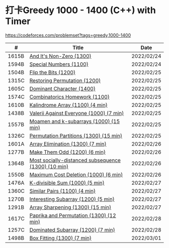 
# 打卡Greedy 1000 - 1400 (C++) with Timer
https://codeforces.com/problemset?tags=greedy,1000-1400 <br/>

|  #  | Title           |    Date  | 
|-----|---------------- | --------------- |
|  1615B  |[And It's Non-Zero (1300) ](https://github.com/JunBinLiang/Codeforce/blob/main/code/1615B.txt)   |2022/02/24|
|  1594B  |[Special Numbers (1100) ](https://github.com/JunBinLiang/Codeforce/blob/main/code/1594B.txt)   |2022/02/24|
|  1504B  |[Flip the Bits (1200) ](https://github.com/JunBinLiang/Codeforce/blob/main/code/1504B.txt)   |2022/02/25|
|  1315C  |[Restoring Permutation (1200) ](https://github.com/JunBinLiang/Codeforce/blob/main/code/1315C.txt)   |2022/02/25|
|  1605C  |[Dominant Character (1400) ](https://github.com/JunBinLiang/Codeforce/blob/main/code/1605C.txt)   |2022/02/25|
|  1574C  |[Combinatorics Homework	 (1100) ](https://github.com/JunBinLiang/Codeforce/blob/main/code/1574C.txt)   |2022/02/25|
|  1610B  |[Kalindrome Array	 (1100) (4 min) ](https://github.com/JunBinLiang/Codeforce/blob/main/code/1610B.txt)   |2022/02/25|
|  1438B  |[Valerii Against Everyone	 (1000) (7 min) ](https://github.com/JunBinLiang/Codeforce/blob/main/code/1438B.txt)   |2022/02/25|
|  1557B  |[Moamen and k-subarrays	 (1000) (15 min) ](https://github.com/JunBinLiang/Codeforce/blob/main/code/1557B.txt)   |2022/02/25|
|  1326C  |[Permutation Partitions	 (1300) (15 min) ](https://github.com/JunBinLiang/Codeforce/blob/main/code/1326C.txt)   |2022/02/25|
|  1601A  |[ Array Elimination	 (1300) (7 min) ](https://github.com/JunBinLiang/Codeforce/blob/main/code/1601A.txt)   |2022/02/26|
|  1277B  |[ Make Them Odd	 (1200) (6 min) ](https://github.com/JunBinLiang/Codeforce/blob/main/code/1277B.txt)   |2022/02/26|
|  1364B  |[ Most socially-distanced subsequence	 (1300) (10 min) ](https://github.com/JunBinLiang/Codeforce/blob/main/code/1364B.txt)   |2022/02/26|
|  1550B  |[ Maximum Cost Deletion	 (1000) (6 min) ](https://github.com/JunBinLiang/Codeforce/blob/main/code/1550B.txt)   |2022/02/26|
|  1476A  |[ K-divisible Sum	 (1000) (5 min) ](https://github.com/JunBinLiang/Codeforce/blob/main/code/1476A.txt)   |2022/02/27|
|  1360C  |[ Similar Pairs		 (1100) (4 min) ](https://github.com/JunBinLiang/Codeforce/blob/main/code/1360C.txt)   |2022/02/27|
|  1270B  |[ Interesting Subarray		 (1200) (5 min) ](https://github.com/JunBinLiang/Codeforce/blob/main/code/1270B.txt)   |2022/02/27|
|  1291B  |[ Array Sharpening		 (1300) (15 min) ](https://github.com/JunBinLiang/Codeforce/blob/main/code/1291B.txt)   |2022/02/27|
|  1617C  |[ Paprika and Permutation		 (1300) (12 min) ](https://github.com/JunBinLiang/Codeforce/blob/main/code/1617C.txt)   |2022/02/28|
|  1257C  |[ Dominated Subarray		 (1200) (7 min) ](https://github.com/JunBinLiang/Codeforce/blob/main/code/1257C.txt)   |2022/02/28|
|  1498B  |[ Box Fitting		 (1300) (7 min) ](https://github.com/JunBinLiang/Codeforce/blob/main/code/1498B.txt)   |2022/03/01|
